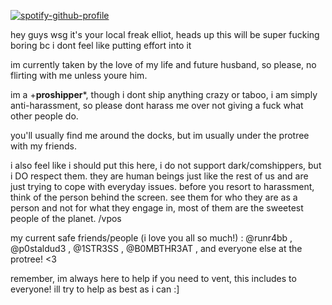 [![spotify-github-profile](https://spotify-github-profile.kittinanx.com/api/view?uid=31gso7f2p4lrmgghgzyc5asyl6am&cover_image=true&theme=novatorem&show_offline=false&background_color=121212&interchange=false&bar_color=53b14f&bar_color_cover=false)](https://spotify-github-profile.kittinanx.com/api/view?uid=31gso7f2p4lrmgghgzyc5asyl6am&redirect=true)

hey guys wsg it's your local freak elliot, heads up this will be super fucking boring bc i dont feel like putting effort into it

im currently taken by the love of my life and future husband, so please, no flirting with me unless youre him.

im a +**proshipper***, though i dont ship anything crazy or taboo, i am simply anti-harassment, so please dont harass me over not giving a fuck what other people do.

you'll usually find me around the docks, but im usually under the protree with my friends.

i also feel like i should put this here, i do not support dark/comshippers, but i DO respect them. they are human beings just like the rest of us and are just trying to cope with everyday issues. before you resort to harassment, think of the person behind the screen. see them for who they are as a person and not for what they engage in, most of them are the sweetest people of the planet. /vpos

my current safe friends/people (i love you all so much!) : @runr4bb , @p0staldud3 , @1STR3SS , @B0MBTHR3AT , and everyone else at the protree! <3

remember, im always here to help if you need to vent, this includes to everyone! ill try to help as best as i can :]
